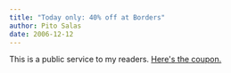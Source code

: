 ```yaml
---
title: "Today only: 40% off at Borders"
author: Pito Salas
date: 2006-12-12
---
```




This is a public service to my readers. [Here's the
coupon.](<http://f.chtah.com/i/9/276579820/couponbook50_1212.htm>)


